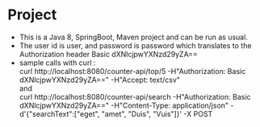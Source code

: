 # Project
* This is a Java 8, SpringBoot, Maven project and can be run as usual.
* The user id is user, and password is password which translates to the Authorization header 
Basic dXNlcjpwYXNzd29yZA==
* sample calls with curl :  
curl http://localhost:8080/counter-api/top/5 -H"Authorization: Basic dXNlcjpwYXNzd29yZA==" -H"Accept: text/csv"  
and  
curl http://localhost:8080/counter-api/search -H"Authorization: Basic dXNlcjpwYXNzd29yZA==" -H"Content-Type: application/json" -d'{"searchText":["eget", "amet", "Duis", "Vuis"]}' -X POST  
